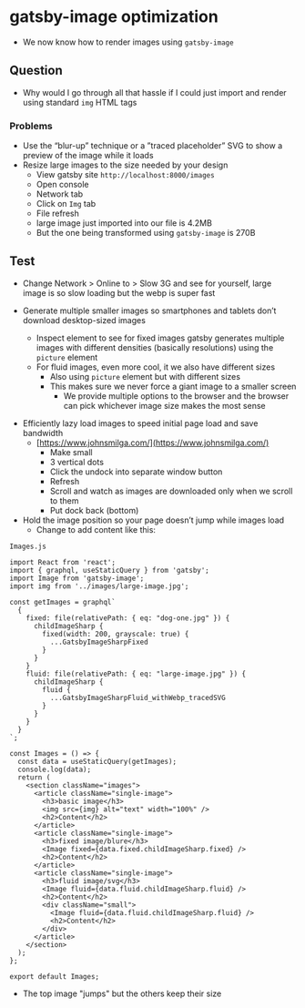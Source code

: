 # gatsby-image optimization
* We now know how to render images using `gatsby-image`

## Question
* Why would I go through all that hassle if I could just import and render using standard `img` HTML tags

### Problems
* Use the “blur-up” technique or a ”traced placeholder” SVG to show a preview of the image while it loads
* Resize large images to the size needed by your design
    - View gatsby site `http://localhost:8000/images`
    - Open console
    - Network tab
    - Click on `Img` tab
    - File refresh
    - large image just imported into our file is 4.2MB
    - But the one being transformed using `gatsby-image` is 270B

## Test
* Change Network > Online to > Slow 3G and see for yourself, large image is so slow loading but the webp is super fast

* Generate multiple smaller images so smartphones and tablets don’t download desktop-sized images
    - Inspect element to see for fixed images gatsby generates multiple images with different densities (basically resolutions) using the `picture` element
    * For fluid images, even more cool, it we also have different sizes
        - Also using `picture` element but with different sizes
        - This makes sure we never force a giant image to a smaller screen
            + We provide multiple options to the browser and the browser can pick whichever image size makes the most sense
+ Efficiently lazy load images to speed initial page load and save bandwidth
    * [https://www.johnsmilga.com/](https://www.johnsmilga.com/)
        - Make small
        - 3 vertical dots
        - Click the undock into separate window button
        - Refresh
        - Scroll and watch as images are downloaded only when we scroll to them
        - Put dock back (bottom)
+ Hold the image position so your page doesn’t jump while images load
    * Change to add content like this:

`Images.js`

```
import React from 'react';
import { graphql, useStaticQuery } from 'gatsby';
import Image from 'gatsby-image';
import img from '../images/large-image.jpg';

const getImages = graphql`
  {
    fixed: file(relativePath: { eq: "dog-one.jpg" }) {
      childImageSharp {
        fixed(width: 200, grayscale: true) {
          ...GatsbyImageSharpFixed
        }
      }
    }
    fluid: file(relativePath: { eq: "large-image.jpg" }) {
      childImageSharp {
        fluid {
          ...GatsbyImageSharpFluid_withWebp_tracedSVG
        }
      }
    }
  }
`;

const Images = () => {
  const data = useStaticQuery(getImages);
  console.log(data);
  return (
    <section className="images">
      <article className="single-image">
        <h3>basic image</h3>
        <img src={img} alt="text" width="100%" />
        <h2>Content</h2>
      </article>
      <article className="single-image">
        <h3>fixed image/blure</h3>
        <Image fixed={data.fixed.childImageSharp.fixed} />
        <h2>Content</h2>
      </article>
      <article className="single-image">
        <h3>fluid image/svg</h3>
        <Image fluid={data.fluid.childImageSharp.fluid} />
        <h2>Content</h2>
        <div className="small">
          <Image fluid={data.fluid.childImageSharp.fluid} />
          <h2>Content</h2>
        </div>
      </article>
    </section>
  );
};

export default Images;
```

* The top image "jumps" but the others keep their size
